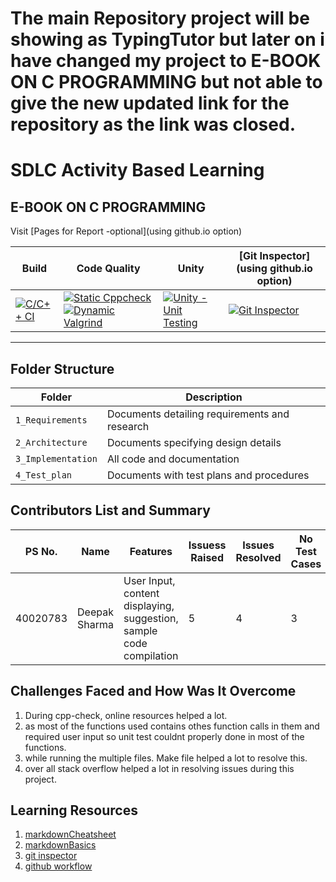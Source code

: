 # The main  Repository project will be showing as TypingTutor but later on i have changed my project to E-BOOK ON C PROGRAMMING but not able to give the new updated link for the repository as the link was closed.

# SDLC Activity Based Learning
## E-BOOK ON C PROGRAMMING

Visit [Pages for Report -optional](using github.io option)

Build | Code Quality | Unity | [Git Inspector](using github.io option)
------|----------|-------|--------------
[![C/C++ CI](https://github.com/depque/Typing-Tutor/actions/workflows/c-cpp.yml/badge.svg)](https://github.com/depque/Typing-Tutor/actions/workflows/c-cpp.yml) | [![Static Cppcheck](https://github.com/depque/Typing-Tutor/actions/workflows/cppcheck.yml/badge.svg)](https://github.com/depque/Typing-Tutor/actions/workflows/cppcheck.yml) [![Dynamic Valgrind](https://github.com/depque/Typing-Tutor/actions/workflows/CodeQuality_Dynamic.yml/badge.svg)](https://github.com/depque/Typing-Tutor/actions/workflows/CodeQuality_Dynamic.yml)| [![Unity - Unit Testing](https://github.com/depque/Typing-Tutor/actions/workflows/unity.yml/badge.svg)](https://github.com/depque/Typing-Tutor/actions/workflows/unity.yml)| [![Git Inspector](https://github.com/depque/Typing-Tutor/actions/workflows/gitinspector.yml/badge.svg)](https://github.com/depque/Typing-Tutor/actions/workflows/gitinspector.yml)

----
## Folder Structure
Folder             | Description
-------------------| -----------------------------------------
`1_Requirements`   | Documents detailing requirements and research
`2_Architecture`         | Documents specifying design details
`3_Implementation` | All code and documentation
`4_Test_plan`      | Documents with test plans and procedures

## Contributors List and Summary

PS No. |  Name   |    Features    | Issuess Raised |Issues Resolved|No Test Cases|Test Case Pass
-------|---------|----------------|----------------|---------------|-------------|--------------
40020783 | Deepak Sharma  | User Input, content displaying, suggestion, sample code compilation |  5  |  4  | 3  | 3        

## Challenges Faced and How Was It Overcome

1. During cpp-check, online resources helped a lot. 
2. as most of the functions used contains othes function calls in them and required user input so unit test couldnt properly done in most of the functions.
3. while running the multiple files. Make file helped a lot to resolve this.
4. over all stack overflow helped a lot in resolving issues during this project.

## Learning Resources
1. [markdownCheatsheet](https://github.com/adam-p/markdown-here/wiki/Markdown-Cheatsheet)
2. [markdownBasics](https://guides.github.com/features/mastering-markdown/)
3. [git inspector](https://github.com/ejwa/gitinspector.git)
4. [github workflow](https://docs.github.com/en/actions/learn-github-action)


